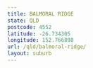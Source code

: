 ```yaml
---
title: BALMORAL RIDGE
state: QLD
postcode: 4552
latitude: -26.734305
longitude: 152.766898
url: /qld/balmoral-ridge/
layout: suburb
---
```

